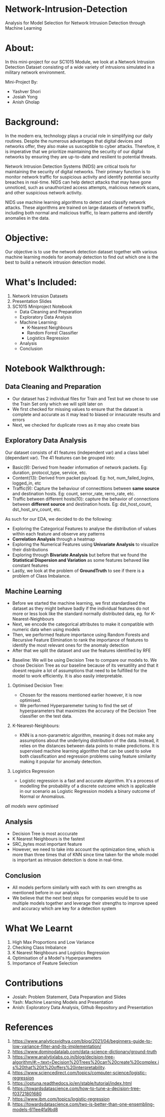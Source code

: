 # Network-Intrusion-Detection
Analysis for Model Selection for Network Intrusion Detection through Machine Learning

# About:

In this mini-project for our SC1015 Module, we look at a Network Intrusion Detection Dataset consisting of a wide variety of intrusions simulated in a military network environment. 

Mini-Project By:
* Yashver Shori
* Josiah Yong
* Anish Gholap

# Background:

In the modern era, technology plays a crucial role in simplifying our daily routines. Despite the numerous advantages that digital devices and networks offer, they also make us susceptible to cyber attacks. Therefore, it is imperative that we prioritize maintaining the security of our digital networks by ensuring they are up-to-date and resilient to potential threats.

Network Intrusion Detection Systems (NIDS) are critical tools for maintaining the security of digital networks. Their primary function is to monitor network traffic for suspicious activity and identify potential security breaches in real-time. NIDS can help detect attacks that may have gone unnoticed, such as unauthorized access attempts, malicious network scans, and other suspicious network activity.

NIDS use machine learning algorithms to detect and classify network attacks. These algorithms are trained on large datasets of network traffic, including both normal and malicious traffic, to learn patterns and identify anomalies in the data.

# Objective:

Our objective is to use the network detection dataset together with various machine learning models for anomaly detection to find out which one is the best to build a network intrusion detection model.

# What's Included:

1. Network Intrusion Datasets
2. Presentation Slides
3. SC1015 Miniproject Notebook
   * Data Cleaning and Preparation
   * Exploratory Data Analysis
   * Machine Learning:
        - K-Nearest Neighbours
        - Random Forest Classifier
        - Logistics Regression
   * Analysis
   * Conclusion


# Notebook Walkthrough:

## Data Cleaning and Preparation

* Our dataset has 2 individual files for Train and Test but we chose to use the Train Set only which we will split later on
* We first checked for missing values to ensure that the dataset is complete and accurate as it may lead to biased or innacurate results and errors
* Next, we checked for duplicate rows as it may also create bias

## Exploratory Data Analysis

Our dataset consists of 41 features (independent var) and a class label (dependant var). The 41 features can be grouped into:
   - Basic(9): Derived from header information of network packets. Eg: duration, protocol_type, service, etc.
   - Content(13): Derived from packet payload. Eg: hot, num_failed_logins, logged_in, etc
   - Traffic(9): Capture the behaviour of connecttions between  **same source** and destination hosts. Eg: count, serror_rate, rerro_rate, etc.
   - Traffic between different hosts(10):  capture the behavior of connections between **different source** and destination hosts. Eg: dst_host_count, dst_host_srv_count, etc.

As such for our EDA, we decided to do the following:
   - Exploring the Categorical Features to analyse the distribution of values within each feature and observe any patterns
   - **Correlation Analysis** through a heatmap
   - Exploring the Numerical Features using **Univariate Analysis** to visualize their distributions
   - Exploring through **Bivariate Analysis** but before that we found the **Statistical Dispersion and Variation** as some features behaved like constant features
   - Lastly, we look at the problem of **GroundTruth** to see if there is a problem of Class Imbalance.
 
## Machine Learning
   - Before we started the machine learning, we first standardised the dataset as they might behave badly if the individual features do not more or less look like the standard normally distributed data, eg. for K-Nearest-Neighbours
   - Next, we encode the categorical attributes to make it compatible with numeric data when using models
   - Then, we performed feature importance using Random Forests and Recursive Feature Elimination to rank the importance of features to identify the most relevant ones for the anomaly detection 
   - After that we split the dataset and use the features identified by RFE

   * Baseline: We will be using Decision Tree to compare our models to. We chose Decision Tree as our baseline because of its versatility and that it doesnt require a lot of assumptions that need to be fulfilled for the model to work efficiently. It is also easily interpretable.

   1. Optimised Decision Tree:
        - Chosen for the reasons mentioned earlier however, it is now optimised.
        - We performed Hyperparemeter tuning to find the set of hyperparameters that maximizes the accuracy of the Decision Tree classifier on the test data.
       
   2. K-Nearest-Neighbours:
        - KNN is a non-parametric algorithm, meaning it does not make any assumptions about the underlying distribution of the data. Instead, it relies on the distances between data points to make predictions. It is supervised machine learning algorithm that can be used to solve both classification and regression problems using feature similarity making it popular for anomaly detection.
   
   3. Logistics Regression 
        - Logistic regression is a fast and accurate algorithm. It's a process of modelling the probability of a discrete outcome which is applicable in our scenario as Logistic Regression models a binary outcome of Normal or Anomalous.

   *all models were optimised*

## Analysis
    
  - Decision Tree is most acccurate
  - K Nearest Neighbours is the fastest
  - SRC_bytes most important feature
  - However, we need to take into account the optimization time, which is more than three times that of KNN since time taken for the whole model is important as intrusion detection is done in real-time.

## Conclusion

  -  All models perform similarly with each with its own strengths as mentioned before in our analysis
  -  We believe that the next best steps for companies would be to use multiple models together and leverage their strengths to improve speed and accuracy which are key for a detection system

# What We Learnt 

  1. High Max Proportions and Low Variance
  2. Checking Class Imbalance
  3. K Nearest Neighbours and Logistics Regression
  4. Optimisation of a Model's Hyperparameters
  5. Importance of Feature Selection

# Contributions
  
  * Josiah: Problem Statement, Data Preparation and Slides
  * Yash: Machine Learning Models and Presentation
  * Anish: Exploratory Data Analysis, Github Repository and Presentation

# References

  1. https://www.analyticsvidhya.com/blog/2021/04/beginners-guide-to-low-variance-filter-and-its-implementation/
  2. https://www.dominodatalab.com/data-science-dictionary/ground-truth
  3. https://www.analytixlabs.co.in/blog/decision-tree-algorithm/#:~:text=Decision%20Trees%20can%20create%20complex,is%20that%20it%20offers%20interpretability.
  4. https://www.sciencedirect.com/topics/computer-science/logistic-regression
  5. https://optuna.readthedocs.io/en/stable/tutorial/index.html
  6. https://towardsdatascience.com/how-to-tune-a-decision-tree-f03721801680
  7. https://www.ibm.com/topics/logistic-regression
  8. https://towardsdatascience.com/two-is-better-than-one-ensembling-models-611ee4fa9bd8
